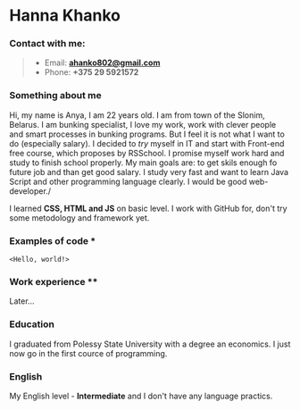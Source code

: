 # Hanna Khanko
### Contact with me:
> * Email: **ahanko802@gmail.com**
> * Phone: **+375 29 5921572**
### Something about me
Hi, my name is Anya, I am 22 years old. I am from town of the Slonim, Belarus. I am bunking specialist, I love my work, work with clever people and smart processes in bunking programs. But I feel it is not what I want to do (especially salary). I decided to *try* myself in IT and start with Front-end free course, which proposes by RSSchool. I promise myself work hard and study to finish school properly. My main goals are: to get skils enough fo future job and than get good salary. I study very fast and want to learn Java Script and other programming language clearly. I would be good web-developer./


I learned **CSS, HTML and JS** on basic level. I work with GitHub for, don't try some metodology and framework yet.


### Examples of code *
```
<Hello, world!>
```
### Work experience **
Later...


### Education
I graduated from Polessy State University with a degree an economics. I just now go in the first cource of programming.


### English
My English level - **Intermediate** and I don't have any language practics.
